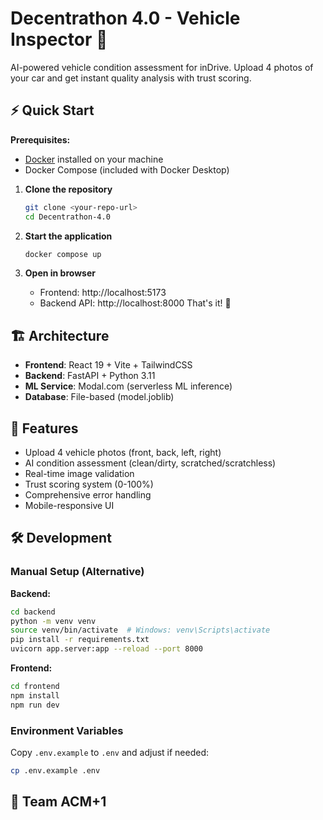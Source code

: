 # Decentrathon 4.0 - Vehicle Inspector 🚗

AI-powered vehicle condition assessment for inDrive. Upload 4 photos of your car and get instant quality analysis with trust scoring.

## ⚡ Quick Start

**Prerequisites:** 
- [Docker](https://docs.docker.com/get-docker/) installed on your machine
- Docker Compose (included with Docker Desktop)

1. **Clone the repository**
   ```bash
   git clone <your-repo-url>
   cd Decentrathon-4.0
   ```

2. **Start the application**
   ```bash
   docker compose up
   ```

3. **Open in browser**
   - Frontend: http://localhost:5173
   - Backend API: http://localhost:8000
That's it! 🎉

## 🏗️ Architecture

- **Frontend**: React 19 + Vite + TailwindCSS
- **Backend**: FastAPI + Python 3.11
- **ML Service**: Modal.com (serverless ML inference)
- **Database**: File-based (model.joblib)

## 📸 Features

- Upload 4 vehicle photos (front, back, left, right)
- AI condition assessment (clean/dirty, scratched/scratchless)
- Real-time image validation
- Trust scoring system (0-100%)
- Comprehensive error handling
- Mobile-responsive UI

## 🛠️ Development

### Manual Setup (Alternative)

**Backend:**
```bash
cd backend
python -m venv venv
source venv/bin/activate  # Windows: venv\Scripts\activate
pip install -r requirements.txt
uvicorn app.server:app --reload --port 8000
```

**Frontend:**
```bash
cd frontend
npm install
npm run dev
```

### Environment Variables

Copy `.env.example` to `.env` and adjust if needed:
```bash
cp .env.example .env
```

## 🚀 Team ACM+1
